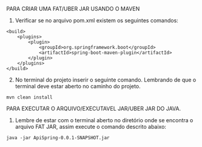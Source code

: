 PARA CRIAR UMA FAT/UBER JAR USANDO O MAVEN

1. Verificar se no arquivo pom.xml existem os seguintes comandos:
```
<build>
    <plugins>
        <plugin>
            <groupId>org.springframework.boot</groupId>
            <artifactId>spring-boot-maven-plugin</artifactId>
        </plugin>
    </plugins>
</build>
```

2. No terminal do projeto inserir o seguinte comando. Lembrando de que o terminal deve estar aberto no caminho do projeto.
```
mvn clean install
```

PARA EXECUTAR O ARQUIVO/EXECUTAVEL JAR/UBER JAR DO JAVA.

1. Lembre de estar com o terminal aberto no diretório onde se encontra o arquivo FAT JAR, assim execute o comando descrito abaixo:
```
java -jar ApiSpring-0.0.1-SNAPSHOT.jar
```
